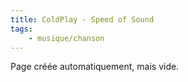 ```yaml
---
title: ColdPlay - Speed of Sound
tags:
    - musique/chanson
---
```


Page créée automatiquement, mais vide.
